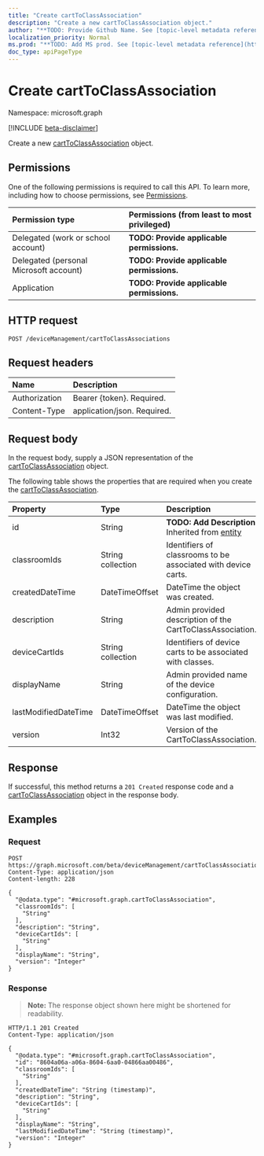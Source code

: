 ```yaml
---
title: "Create cartToClassAssociation"
description: "Create a new cartToClassAssociation object."
author: "**TODO: Provide Github Name. See [topic-level metadata reference](https://msgo.azurewebsites.net/add/document/guidelines/metadata.html#topic-level-metadata)**"
localization_priority: Normal
ms.prod: "**TODO: Add MS prod. See [topic-level metadata reference](https://msgo.azurewebsites.net/add/document/guidelines/metadata.html#topic-level-metadata)**"
doc_type: apiPageType
---
```


# Create cartToClassAssociation
Namespace: microsoft.graph

[!INCLUDE [beta-disclaimer](../../includes/beta-disclaimer.md)]

Create a new [cartToClassAssociation](../resources/carttoclassassociation.md) object.

## Permissions
One of the following permissions is required to call this API. To learn more, including how to choose permissions, see [Permissions](/graph/permissions-reference).

|Permission type|Permissions (from least to most privileged)|
|:---|:---|
|Delegated (work or school account)|**TODO: Provide applicable permissions.**|
|Delegated (personal Microsoft account)|**TODO: Provide applicable permissions.**|
|Application|**TODO: Provide applicable permissions.**|

## HTTP request

<!-- {
  "blockType": "ignored"
}
-->
``` http
POST /deviceManagement/cartToClassAssociations
```

## Request headers
|Name|Description|
|:---|:---|
|Authorization|Bearer {token}. Required.|
|Content-Type|application/json. Required.|

## Request body
In the request body, supply a JSON representation of the [cartToClassAssociation](../resources/carttoclassassociation.md) object.

The following table shows the properties that are required when you create the [cartToClassAssociation](../resources/carttoclassassociation.md).

|Property|Type|Description|
|:---|:---|:---|
|id|String|**TODO: Add Description** Inherited from [entity](../resources/entity.md)|
|classroomIds|String collection|Identifiers of classrooms to be associated with device carts.|
|createdDateTime|DateTimeOffset|DateTime the object was created.|
|description|String|Admin provided description of the CartToClassAssociation.|
|deviceCartIds|String collection|Identifiers of device carts to be associated with classes.|
|displayName|String|Admin provided name of the device configuration.|
|lastModifiedDateTime|DateTimeOffset|DateTime the object was last modified.|
|version|Int32|Version of the CartToClassAssociation.|



## Response

If successful, this method returns a `201 Created` response code and a [cartToClassAssociation](../resources/carttoclassassociation.md) object in the response body.

## Examples

### Request
<!-- {
  "blockType": "request",
  "name": "create_carttoclassassociation_from_"
}
-->
``` http
POST https://graph.microsoft.com/beta/deviceManagement/cartToClassAssociations
Content-Type: application/json
Content-length: 228

{
  "@odata.type": "#microsoft.graph.cartToClassAssociation",
  "classroomIds": [
    "String"
  ],
  "description": "String",
  "deviceCartIds": [
    "String"
  ],
  "displayName": "String",
  "version": "Integer"
}
```


### Response
>**Note:** The response object shown here might be shortened for readability.
<!-- {
  "blockType": "response",
  "truncated": true,
  "@odata.type": "microsoft.graph.cartToClassAssociation"
}
-->
``` http
HTTP/1.1 201 Created
Content-Type: application/json

{
  "@odata.type": "#microsoft.graph.cartToClassAssociation",
  "id": "8604a06a-a06a-8604-6aa0-04866aa00486",
  "classroomIds": [
    "String"
  ],
  "createdDateTime": "String (timestamp)",
  "description": "String",
  "deviceCartIds": [
    "String"
  ],
  "displayName": "String",
  "lastModifiedDateTime": "String (timestamp)",
  "version": "Integer"
}
```

